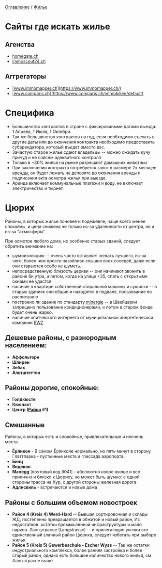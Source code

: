 [Оглавление](/faq/) / [Жилье](/faq/docs/Жилье.html)

# Сайты где искать жилье
## Агенства 
* [homegate.ch](http://homegate.ch)
* [immoscout24.ch](http://immoscout24.ch)
## Аггрегаторы
* [www.immomapper.ch](https://www.immomapper.ch/)
* [www.comparis.ch](https://www.comparis.ch/immobilien/default)

# Специфика
* Большинство контрактов в стране с фиксироваными датами выезда: 1 Апреля, 1 Июля, 1 Октября. 
* Так же большинство контрактов на год, если необходимо съехать в другие даты или до окончания контракта необходимо предоставить субарендатора, который въедет вместо вас.
* Зачастую старое жилье сдают владельцы -- можно ожидать кучу причуд и не совсем адекватного контроля
* Только в ~30% жилья на рынке разрешают домашних животных
* При заключении контракта потребуется залог в размере 2х месяцев аренды, он будет лежать на депозите до окончания аренды и подписания акта осмотра жилья при выезде.
* Аренда включает коммунальные платежи и воду, не включает электричество и тырнет.

# Цюрих

Районы, в которых жилье поновее и подешевле, чаще всего менее спокойны, и цена снижена не только из-за удаленности от центра, но и из-за "атмосферы".

При осмотре любого дома, но особенно старых зданий, следует обратить внимание на:
* шумоизоляцию -- очень часто оставляет желать лучшего, из-за чего, более чем просто назойливо слышно всех соседей, даже если они стараются особо не шуметь.
* непосредственную близость церкви -- они начинают звонить в районе 6и утра, и летом, когда на улице +35, спать с открытыми окнами не удастся.
* наличие в квартире собственной стиральной машины и сушилки -- в старых зданиях они общие и находятся в подвале, пользование по расписанию
* построено ли здание по стандарту [minergie](https://www.minergie.ch/) -- в Швейцарии запрещено пользование кондиционерами, и летом в старом фонде будет очень жарко.
* наличие опитческого интернета от муниципальной энергетической компании [EWZ](https://zuerinet.ch/availability-check)

## Дешевые районы, с разнородным населением: 
* **Аффольтерн**
* **Шлирен**
* **Зебах**
* **Альтштеттен**

## Районы дорогие, спокойные: 
* **Голдкюсте**
* **Кюснахт**
* **Центр ([Район](https://en.wikipedia.org/wiki/Subdivisions_of_Z%C3%BCrich) #1)**


## Смешанные
Районы, в которых есть и спокойные, привлекательные и неочень места: 
* **Ёрликон** - В самом Ёрликоне нормально, но пять минут в сторону Глаттпарка - пустынные места и глиссада аэропорта.
* **Бинц**
* **Видекон**
* **Manegg** (почтовый код 8041) - абсолютно новое жилье и все прилично и близко к Цюриху, но может быть шумно: с одной стороны трасса на Хур, с другой стороны железная дорога
* **Адлисвиль** - встречаются и новые дома

## Районы с большим объемом новостроек
* **Район 4 (Kreis 4) Werd-Hard** -- Бывшая сортировочная и склады ЖД, постепенно превращается в обжитой и новый район, Из недостатков: остатки промышленной инфраструктуры и мало парков. Лангштрассе (Langstrasse) -- и прилегающие улочки это единственный злачный район Цюриха, следует избегать при выборе жилья.
* **Район 5 (Kreis 5) Gewerbeschule - Escher Wyss** -- Так же остатки индустриального комплекса, более ранняя застройка и более старый район, однако есть большое количество нового жилья, см Лангштрассе выше.
